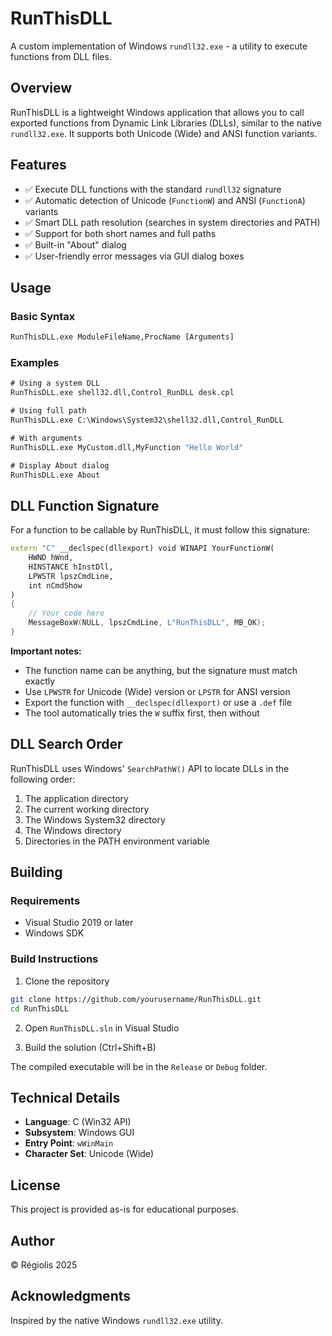 # RunThisDLL

A custom implementation of Windows `rundll32.exe` - a utility to execute functions from DLL files.

## Overview

RunThisDLL is a lightweight Windows application that allows you to call exported functions from Dynamic Link Libraries (DLLs), similar to the native `rundll32.exe`. It supports both Unicode (Wide) and ANSI function variants.

## Features

- ✅ Execute DLL functions with the standard `rundll32` signature
- ✅ Automatic detection of Unicode (`FunctionW`) and ANSI (`FunctionA`) variants
- ✅ Smart DLL path resolution (searches in system directories and PATH)
- ✅ Support for both short names and full paths
- ✅ Built-in "About" dialog
- ✅ User-friendly error messages via GUI dialog boxes

## Usage

### Basic Syntax

```cmd
RunThisDLL.exe ModuleFileName,ProcName [Arguments]
```

### Examples

```cmd
# Using a system DLL
RunThisDLL.exe shell32.dll,Control_RunDLL desk.cpl

# Using full path
RunThisDLL.exe C:\Windows\System32\shell32.dll,Control_RunDLL

# With arguments
RunThisDLL.exe MyCustom.dll,MyFunction "Hello World"

# Display About dialog
RunThisDLL.exe About
```

## DLL Function Signature

For a function to be callable by RunThisDLL, it must follow this signature:

```cpp
extern "C" __declspec(dllexport) void WINAPI YourFunctionW(
    HWND hWnd,
    HINSTANCE hInstDll,
    LPWSTR lpszCmdLine,
    int nCmdShow
)
{
    // Your code here
    MessageBoxW(NULL, lpszCmdLine, L"RunThisDLL", MB_OK);
}
```

**Important notes:**
- The function name can be anything, but the signature must match exactly
- Use `LPWSTR` for Unicode (Wide) version or `LPSTR` for ANSI version
- Export the function with `__declspec(dllexport)` or use a `.def` file
- The tool automatically tries the `W` suffix first, then without

## DLL Search Order

RunThisDLL uses Windows' `SearchPathW()` API to locate DLLs in the following order:

1. The application directory
2. The current working directory
3. The Windows System32 directory
4. The Windows directory
5. Directories in the PATH environment variable

## Building

### Requirements
- Visual Studio 2019 or later
- Windows SDK

### Build Instructions

1. Clone the repository
```bash
git clone https://github.com/yourusername/RunThisDLL.git
cd RunThisDLL
```

2. Open `RunThisDLL.sln` in Visual Studio

3. Build the solution (Ctrl+Shift+B)

The compiled executable will be in the `Release` or `Debug` folder.

## Technical Details

- **Language**: C (Win32 API)
- **Subsystem**: Windows GUI
- **Entry Point**: `wWinMain`
- **Character Set**: Unicode (Wide)

## License

This project is provided as-is for educational purposes.

## Author

© Régiolis 2025

## Acknowledgments

Inspired by the native Windows `rundll32.exe` utility.